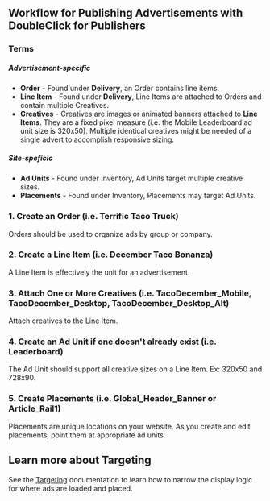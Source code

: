 
## Workflow for Publishing Advertisements with DoubleClick for Publishers

### Terms
##### Advertisement-specific
* __Order__ - Found under __Delivery__, an Order contains line items.
* __Line Item__ - Found under __Delivery__, Line Items are attached to Orders and contain multiple Creatives.
* __Creatives__ - Creatives are images or animated banners attached to __Line Items__. They are a fixed pixel measure (i.e. the Mobile Leaderboard ad unit size is 320x50). Multiple identical creatives might be needed of a single advert to accomplish responsive sizing.

##### Site-speficic
* __Ad Units__ - Found under Inventory, Ad Units target multiple creative sizes.
* __Placements__ - Found under Inventory, Placements may target Ad Units.

### 1. Create an Order (i.e. Terrific Taco Truck)

Orders should be used to organize ads by group or company.

### 2. Create a Line Item (i.e. December Taco Bonanza)

A Line Item is effectively the unit for an advertisement.

### 3. Attach One or More Creatives (i.e. TacoDecember_Mobile, TacoDecember_Desktop, TacoDecember_Desktop_Alt)

Attach creatives to the Line Item.

### 4. Create an Ad Unit if one doesn't already exist (i.e. Leaderboard)

The Ad Unit should support all creative sizes on a Line Item. Ex: 320x50 and 728x90.

### 5. Create Placements (i.e. Global_Header_Banner or Article_Rail1)

Placements are unique locations on your website. As you create and edit placements, point them at appropriate ad units.


## Learn more about Targeting

See the [Targeting](Targeting.md) documentation to learn how to narrow the display logic for where ads are loaded and placed.
